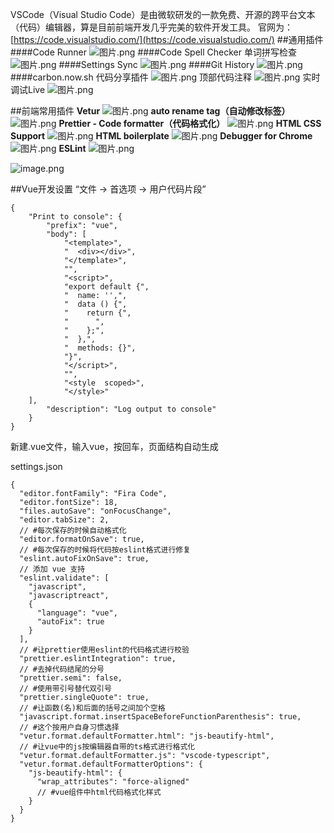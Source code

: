 VSCode（Visual Studio Code）是由微软研发的一款免费、开源的跨平台文本（代码）编辑器，算是目前前端开发几乎完美的软件开发工具。
官网为：[https://code.visualstudio.com/](https://code.visualstudio.com/)
##通用插件
####Code Runner
![图片.png](https://upload-images.jianshu.io/upload_images/143845-911348ec3e60d146.png?imageMogr2/auto-orient/strip%7CimageView2/2/w/1240)
####Code Spell Checker
单词拼写检查
![图片.png](https://upload-images.jianshu.io/upload_images/143845-d0b2791f34376243.png?imageMogr2/auto-orient/strip%7CimageView2/2/w/1240)
####Settings Sync
![图片.png](https://upload-images.jianshu.io/upload_images/143845-879524ff5afe5e09.png?imageMogr2/auto-orient/strip%7CimageView2/2/w/1240)
####Git History
![图片.png](https://upload-images.jianshu.io/upload_images/143845-3627e53a1d4ae9a0.png?imageMogr2/auto-orient/strip%7CimageView2/2/w/1240)
####carbon.now.sh
代码分享插件
![图片.png](https://upload-images.jianshu.io/upload_images/143845-79d9dd98a01f15b9.png?imageMogr2/auto-orient/strip%7CimageView2/2/w/1240)
顶部代码注释
![图片.png](https://upload-images.jianshu.io/upload_images/143845-d3d8f29624f88797.png?imageMogr2/auto-orient/strip%7CimageView2/2/w/1240)
实时调试Live
![图片.png](https://upload-images.jianshu.io/upload_images/143845-844ecdb43e4d7897.png?imageMogr2/auto-orient/strip%7CimageView2/2/w/1240)

##前端常用插件
**Vetur**
![图片.png](https://upload-images.jianshu.io/upload_images/143845-2b04f97fbe8d38cf.png?imageMogr2/auto-orient/strip%7CimageView2/2/w/1240)
**auto rename tag（自动修改标签）**
![图片.png](https://upload-images.jianshu.io/upload_images/143845-13c23acb2fb6ea05.png?imageMogr2/auto-orient/strip%7CimageView2/2/w/1240)
**Prettier - Code formatter（代码格式化）**
![图片.png](https://upload-images.jianshu.io/upload_images/143845-816b08e9e1786a37.png?imageMogr2/auto-orient/strip%7CimageView2/2/w/1240)
**HTML CSS Support**
![图片.png](https://upload-images.jianshu.io/upload_images/143845-a174f8403d8d54ff.png?imageMogr2/auto-orient/strip%7CimageView2/2/w/1240)
**HTML boilerplate**
![图片.png](https://upload-images.jianshu.io/upload_images/143845-fb3af9ad043cd49e.png?imageMogr2/auto-orient/strip%7CimageView2/2/w/1240)
**Debugger for Chrome**
![图片.png](https://upload-images.jianshu.io/upload_images/143845-c25e79b522ef2697.png?imageMogr2/auto-orient/strip%7CimageView2/2/w/1240)
**ESLint**
![图片.png](https://upload-images.jianshu.io/upload_images/143845-4972702c454e42ce.png?imageMogr2/auto-orient/strip%7CimageView2/2/w/1240)

![image.png](https://upload-images.jianshu.io/upload_images/143845-d16f6723f703b03d.png?imageMogr2/auto-orient/strip%7CimageView2/2/w/1240)

##Vue开发设置
“文件 -> 首选项 -> 用户代码片段”
```
{
    "Print to console": {
        "prefix": "vue",
        "body": [
            "<template>",
            "  <div></div>",
            "</template>",
            "",
            "<script>",
            "export default {",
            "  name: '',",
            "  data () {",
            "    return {",
            "      ",
            "    };",
            "  },",
            "  methods: {}",
            "}",
            "</script>",
            "",
            "<style  scoped>",
            "</style>"
    ],
        "description": "Log output to console"
    }
}

```
新建.vue文件，输入vue，按回车，页面结构自动生成

settings.json
```
{
  "editor.fontFamily": "Fira Code",
  "editor.fontSize": 18,
  "files.autoSave": "onFocusChange",
  "editor.tabSize": 2,
  // #每次保存的时候自动格式化
  "editor.formatOnSave": true,
  // #每次保存的时候将代码按eslint格式进行修复
  "eslint.autoFixOnSave": true,
  // 添加 vue 支持
  "eslint.validate": [
    "javascript",
    "javascriptreact",
    {
      "language": "vue",
      "autoFix": true
    }
  ],
  // #让prettier使用eslint的代码格式进行校验
  "prettier.eslintIntegration": true,
  // #去掉代码结尾的分号
  "prettier.semi": false,
  // #使用带引号替代双引号
  "prettier.singleQuote": true,
  // #让函数(名)和后面的括号之间加个空格
  "javascript.format.insertSpaceBeforeFunctionParenthesis": true,
  // #这个按用户自身习惯选择
  "vetur.format.defaultFormatter.html": "js-beautify-html",
  // #让vue中的js按编辑器自带的ts格式进行格式化
  "vetur.format.defaultFormatter.js": "vscode-typescript",
  "vetur.format.defaultFormatterOptions": {
    "js-beautify-html": {
      "wrap_attributes": "force-aligned"
      // #vue组件中html代码格式化样式
    }
  }
}

```

